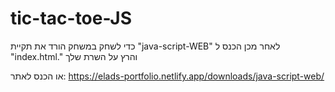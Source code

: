 # tic-tac-toe-JS
כדי לשחק במשחק הורד את תקיית "java-script-WEB"
לאחר מכן הכנס ל "index.html."
והרץ על השרת שלך

או הכנס לאתר:
https://elads-portfolio.netlify.app/downloads/java-script-web/
